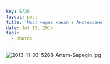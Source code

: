 ```yaml
---
key: 5736
layout: post
title: 'Мост через канал в Амстердаме'
date: Jul 15, 2014
tags:
  - photos
---
```


![2013-11-03-5268-Artem-Sapegin.jpg](photo://1098)
